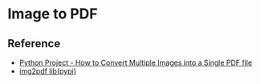 # Image to PDF






## Reference

- [Python Project - How to Convert Multiple Images into a Single PDF file](https://www.freecodecamp.org/news/convert-multiple-images-into-a-single-pdf-file-with-python/)
- [img2pdf lib(pypi)](https://pypi.org/project/img2pdf/)